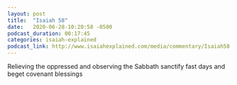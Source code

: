 ```yaml
---
layout: post
title:  "Isaiah 58"
date:   2020-06-28-10:20:58 -0500
podcast_duration: 00:17:45
categories: isaiah-explained
podcast_link: http://www.isaiahexplained.com/media/commentary/Isaiah58.mp3
---
```

Relieving the oppressed and observing the Sabbath sanctify fast days and beget covenant blessings
